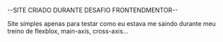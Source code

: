   --SITE CRIADO DURANTE DESAFIO FRONTENDMENTOR--

  Site símples apenas para testar como eu estava me saindo durante meu treino de flexblox, main-axis, cross-axis...
